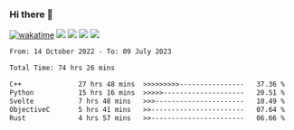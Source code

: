 ### Hi there 👋
[![wakatime](https://wakatime.com/badge/user/368879df-dc38-4b1a-86c4-8a2054a0e074.svg)](https://wakatime.com/@368879df-dc38-4b1a-86c4-8a2054a0e074)
<img src="https://img.shields.io/badge/Windows-0078D6?style=flat&logo=Windows&logoColor=white">
<img src="https://img.shields.io/badge/IntelliJ_IDEA-000000.svg?style=flat&logo=IntelliJ-IDEA&logoColor=white">
<img src="https://img.shields.io/badge/Visual_Studio_Code-007ACC?style=flat&logo=Visual-Studio-Code&logoColor=white">
<img src="https://img.shields.io/badge/Discord-5865F2?label=kano%233578&style=flat&logo=discord&logoColor=white">
<br>


<!--START_SECTION:waka-->

```txt
From: 14 October 2022 - To: 09 July 2023

Total Time: 74 hrs 26 mins

C++              27 hrs 48 mins  >>>>>>>>>----------------   37.36 %
Python           15 hrs 16 mins  >>>>>--------------------   20.51 %
Svelte           7 hrs 48 mins   >>>----------------------   10.49 %
ObjectiveC       5 hrs 41 mins   >>-----------------------   07.64 %
Rust             4 hrs 57 mins   >>-----------------------   06.66 %
```

<!--END_SECTION:waka-->
